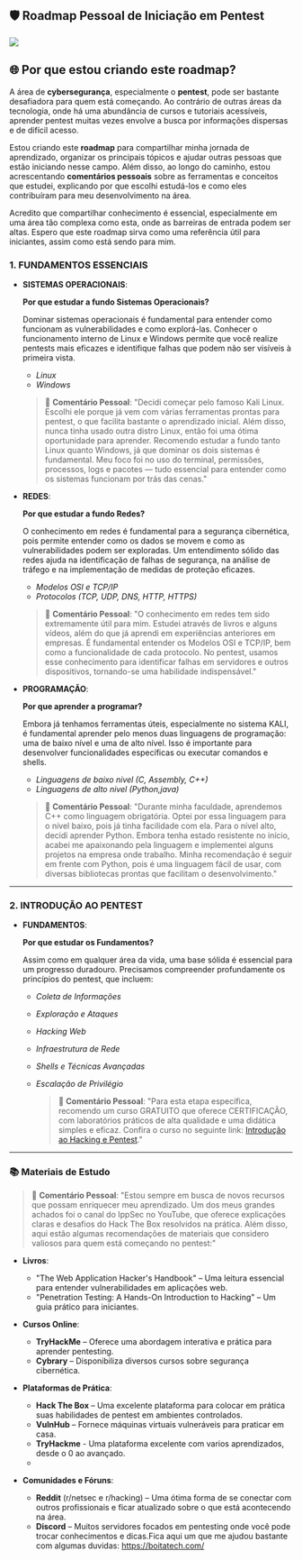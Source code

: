 

## 🛡️ Roadmap Pessoal de Iniciação em Pentest

![](https://img.freepik.com/fotos-premium/cadeado-com-fechadura-na-seguranca-de-dados-no-circuito-conceito-digital-de-seguranca-moderna_505353-656.jpg)

## 🌐 Por que estou criando este roadmap?

A área de **cybersegurança**, especialmente o **pentest**, pode ser bastante desafiadora para quem está começando. Ao contrário de outras áreas da tecnologia, onde há uma abundância de cursos e tutoriais acessíveis, aprender pentest muitas vezes envolve a busca por informações dispersas e de difícil acesso.

Estou criando este **roadmap** para compartilhar minha jornada de aprendizado, organizar os principais tópicos e ajudar outras pessoas que estão iniciando nesse campo. Além disso, ao longo do caminho, estou acrescentando **comentários pessoais** sobre as ferramentas e conceitos que estudei, explicando por que escolhi estudá-los e como eles contribuíram para meu desenvolvimento na área.

Acredito que compartilhar conhecimento é essencial, especialmente em uma área tão complexa como esta, onde as barreiras de entrada podem ser altas. Espero que este roadmap sirva como uma referência útil para iniciantes, assim como está sendo para mim.

### 1. FUNDAMENTOS ESSENCIAIS
- **SISTEMAS OPERACIONAIS**: 

  **Por que estudar a fundo Sistemas Operacionais?**
  
   Dominar sistemas operacionais é fundamental para entender como funcionam as vulnerabilidades e como explorá-las. Conhecer o funcionamento interno de Linux e Windows permite que você realize pentests mais eficazes e identifique falhas que podem não ser visíveis à primeira vista.

  - *Linux*
  - *Windows*

   > 💬 **Comentário Pessoal**:
   > "Decidi começar pelo famoso Kali Linux. Escolhi ele porque já vem com várias ferramentas prontas para pentest, o que facilita bastante  o aprendizado inicial. Além disso, nunca tinha usado outra distro Linux, então foi uma ótima oportunidade para aprender. Recomendo estudar a fundo tanto Linux quanto Windows, já que dominar os dois sistemas é fundamental. Meu foco foi no uso do terminal, permissões, processos, logs e pacotes — tudo essencial para entender como os sistemas funcionam por trás das cenas."

- **REDES**:

  **Por que estudar a fundo Redes?**

  O conhecimento em redes é fundamental para a segurança cibernética, pois permite entender como os dados se movem e como as vulnerabilidades podem ser exploradas. Um entendimento sólido das redes ajuda na identificação de falhas de segurança, na análise de tráfego e na implementação de medidas de proteção eficazes.
  
  - *Modelos OSI e TCP/IP*
  - *Protocolos (TCP, UDP, DNS, HTTP, HTTPS)*

   > 💬 **Comentário Pessoal**:
   > "O conhecimento em redes tem sido extremamente útil para mim. Estudei através de livros e alguns vídeos, além do que já aprendi em experiências anteriores em empresas. É fundamental entender os Modelos OSI e TCP/IP, bem como a funcionalidade de cada protocolo. No pentest, usamos esse conhecimento para identificar falhas em servidores e outros dispositivos, tornando-se uma habilidade indispensável."



- **PROGRAMAÇÃO**:

  **Por que aprender a programar?**

  Embora já tenhamos ferramentas úteis, especialmente no sistema KALI, é fundamental aprender pelo menos duas linguagens de programação: uma de baixo nível e uma de alto nível. Isso é importante para desenvolver funcionalidades específicas ou executar comandos e shells.
  
  - *Linguagens de baixo nivel (C, Assembly, C++)*
  - *Linguagens de alto nivel (Python,java)*

   > 💬 **Comentário Pessoal**:
   > "Durante minha faculdade, aprendemos C++ como linguagem obrigatória. Optei por essa linguagem para o nível baixo, pois já tinha facilidade com ela. Para o nível alto, decidi aprender Python. Embora tenha estado resistente no início, acabei me apaixonando pela linguagem e implementei alguns projetos na empresa onde trabalho. Minha recomendação é seguir em frente com Python, pois é uma linguagem fácil de usar, com diversas bibliotecas prontas que facilitam o desenvolvimento."
---

### 2. INTRODUÇÃO AO PENTEST
- **FUNDAMENTOS**: 

  **Por que estudar os Fundamentos?**
  
    Assim como em qualquer área da vida, uma base sólida é essencial para um progresso duradouro. Precisamos compreender profundamente os princípios do pentest, que incluem:
  
  - *Coleta de Informações*
  - *Exploração e Ataques*
  - *Hacking Web*
  - *Infraestrutura de Rede*
  - *Shells e Técnicas Avançadas*
  - *Escalação de Privilégio*

    > 💬 **Comentário Pessoal**:
    > "Para esta etapa específica, recomendo um curso GRATUITO que oferece CERTIFICAÇÃO, com laboratórios práticos de alta qualidade e uma didática simples e eficaz. Confira o curso no seguinte link: [Introdução ao Hacking e Pentest](https://solyd.com.br/cursos/introducao-ao-hacking-e-pentest-2/)."
 ---

### 📚 Materiais de Estudo

> 💬 **Comentário Pessoal**:
> "Estou sempre em busca de novos recursos que possam enriquecer meu aprendizado. Um dos meus grandes achados foi o canal do IppSec no YouTube, que oferece explicações claras e desafios do Hack The Box resolvidos na prática. Além disso, aqui estão algumas recomendações de materiais que considero valiosos para quem está começando no pentest:"

- **Livros**:
  - "The Web Application Hacker's Handbook" – Uma leitura essencial para entender vulnerabilidades em aplicações web.
  - "Penetration Testing: A Hands-On Introduction to Hacking" – Um guia prático para iniciantes.

- **Cursos Online**:
  - **TryHackMe** – Oferece uma abordagem interativa e prática para aprender pentesting.
  - **Cybrary** – Disponibiliza diversos cursos sobre segurança cibernética.

- **Plataformas de Prática**:
  - **Hack The Box** – Uma excelente plataforma para colocar em prática suas habilidades de pentest em ambientes controlados.
  - **VulnHub** – Fornece máquinas virtuais vulneráveis para praticar em casa.
  - **TryHackme** - Uma plataforma excelente com varios aprendizados, desde o 0 ao avançado.
  - 
- **Comunidades e Fóruns**:
  - **Reddit** (r/netsec e r/hacking) – Uma ótima forma de se conectar com outros profissionais e ficar atualizado sobre o que está acontecendo na área.
  - **Discord** – Muitos servidores focados em pentesting onde você pode trocar conhecimentos e dicas.Fica aqui um que me ajudou bastante com algumas duvidas: https://boitatech.com/

